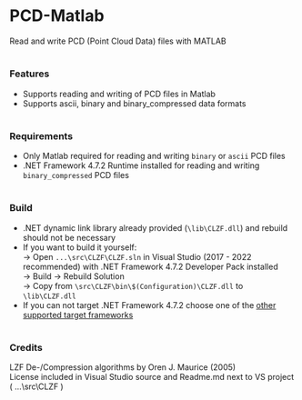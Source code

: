 # PCD-Matlab
Read and write PCD (Point Cloud Data) files with MATLAB
#
### Features
- Supports reading and writing of PCD files in Matlab
- Supports ascii, binary and binary_compressed data formats

#
### Requirements
- Only Matlab required for reading and writing ```binary``` or ```ascii``` PCD files
- .NET Framework 4.7.2 Runtime installed for reading and writing ```binary_compressed``` PCD files

#
### Build
- .NET dynamic link library already provided (```\lib\CLZF.dll```) and rebuild should not be necessary
- If you want to build it yourself:<br>
  -> Open ```...\src\CLZF\CLZF.sln``` in Visual Studio (2017 - 2022 recommended) with .NET Framework 4.7.2 Developer Pack installed<br>
  -> Build -> Rebuild Solution<br>
  -> Copy from ```\src\CLZF\bin\$(Configuration)\CLZF.dll``` to ```\lib\CLZF.dll```
  <br>
- If you can not target .NET Framework 4.7.2 choose one of the [other supported target frameworks](https://de.mathworks.com/help/compiler_sdk/dotnet/matlab-builder-ne-prerequisites.html)

#
### Credits
LZF De-/Compression algorithms by Oren J. Maurice (2005) <br>
License included in Visual Studio source and Readme.md next to VS project ( ...\src\CLZF )
